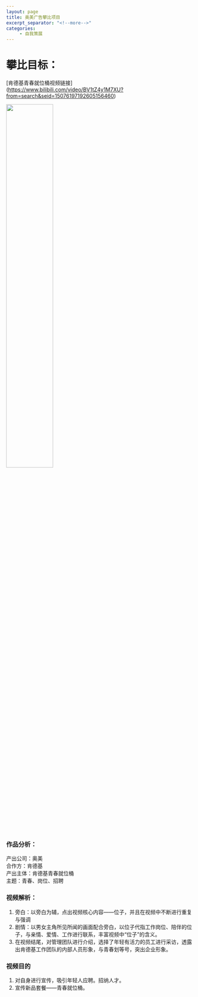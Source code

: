 ```yaml
---
layout: page
title: 奥美广告攀比项目
excerpt_separator: "<!--more-->"
categories:
     - 自我策展
---
```


# 攀比目标：
[肯德基青春就位桶视频链接]  
(https://www.bilibili.com/video/BV1tZ4y1M7XU?from=search&seid=15076197192605156460)
<!--more-->
<img src="https://gitee.com/timem00n/jekyll-theme-basically-basic/raw/master/assets/images/kfc.jpg" style="width:50%">

### 作品分析：

产出公司：奥美  
合作方：肯德基  
产出主体：肯德基青春就位桶  
主题：青春、岗位、招聘  
### 视频解析：
1. 旁白：以旁白为辅，点出视频核心内容——位子，并且在视频中不断进行重复与强调
2. 剧情：以男女主角所见所闻的画面配合旁白，以位子代指工作岗位、陪伴的位子，与亲情、爱情、工作进行联系，丰富视频中“位子”的含义。
3. 在视频结尾，对管理团队进行介绍，选择了年轻有活力的员工进行采访，透露出肯德基工作团队的内部人员形象，与青春划等号，突出企业形象。

### 视频目的
1. 对自身进行宣传，吸引年轻人应聘。招纳人才。
2. 宣传新品套餐——青春就位桶。
